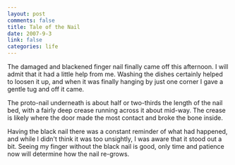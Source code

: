 ```yaml
--- 
layout: post
comments: false
title: Tale of the Nail
date: 2007-9-3
link: false
categories: life
---
```

The damaged and blackened finger nail finally came off this afternoon.  I will admit that it had a little help from me.  Washing the dishes certainly helped to loosen it up, and when it was finally hanging by just one corner I gave a gentle tug and off it came.

The proto-nail underneath is about half or two-thirds the length of the nail bed, with a fairly deep crease running across it about mid-way.  The crease is likely where the door made the most contact and broke the bone inside.

Having the black nail there was a constant reminder of what had happened, and while I didn't think it was too unsightly, I was aware that it stood out a bit.  Seeing my finger without the black nail is good, only time and patience now will determine how the nail re-grows.
